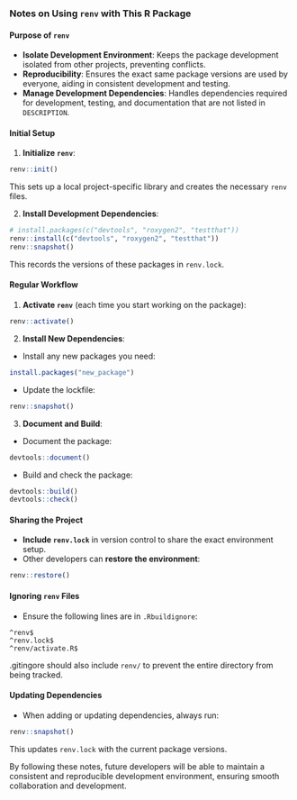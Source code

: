 ### Notes on Using `renv` with This R Package

#### Purpose of `renv`

- **Isolate Development Environment**: Keeps the package development isolated from other projects, preventing conflicts.
- **Reproducibility**: Ensures the exact same package versions are used by everyone, aiding in consistent development and testing.
- **Manage Development Dependencies**: Handles dependencies required for development, testing, and documentation that are not listed in `DESCRIPTION`.

#### Initial Setup

1. **Initialize `renv`**:

```R
renv::init()
```
This sets up a local project-specific library and creates the necessary `renv` files.

2. **Install Development Dependencies**:

```R
# install.packages(c("devtools", "roxygen2", "testthat"))
renv::install(c("devtools", "roxygen2", "testthat"))
renv::snapshot()
```
This records the versions of these packages in `renv.lock`.

#### Regular Workflow

1. **Activate `renv`** (each time you start working on the package):

```R
renv::activate()
```

2. **Install New Dependencies**:

- Install any new packages you need:

```R
install.packages("new_package")
```

- Update the lockfile:

```R
renv::snapshot()
```

3. **Document and Build**:

- Document the package:

```R
devtools::document()
```

- Build and check the package:

```R
devtools::build()
devtools::check()
```

#### Sharing the Project

- **Include `renv.lock`** in version control to share the exact environment setup.
- Other developers can **restore the environment**:

```R
renv::restore()
```

#### Ignoring `renv` Files

- Ensure the following lines are in `.Rbuildignore`:

```
^renv$
^renv.lock$
^renv/activate.R$
```

.gitingore should also include `renv/` to prevent the entire directory from being tracked.

#### Updating Dependencies

- When adding or updating dependencies, always run:

```R
renv::snapshot()
```

This updates `renv.lock` with the current package versions.

By following these notes, future developers will be able to maintain a consistent and reproducible development environment, ensuring smooth collaboration and development.